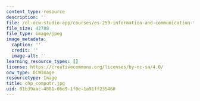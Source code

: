 ```yaml
---
content_type: resource
description: ''
file: /ol-ocw-studio-app/courses/es-259-information-and-communication-technology-in-africa-spring-2006/01b39aac488106d91f0e1a91ff235460_chp_computr.jpg
file_size: 42788
file_type: image/jpeg
image_metadata:
  caption: ''
  credit: ''
  image-alt: ''
learning_resource_types: []
license: https://creativecommons.org/licenses/by-nc-sa/4.0/
ocw_type: OCWImage
resourcetype: Image
title: chp_computr.jpg
uid: 01b39aac-4881-06d9-1f0e-1a91ff235460
---
```

